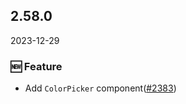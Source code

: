 ## 2.58.0

2023-12-29

### 🆕 Feature

- Add  `ColorPicker` component([#2383](https://github.com/arco-design/arco-design/pull/2383))

